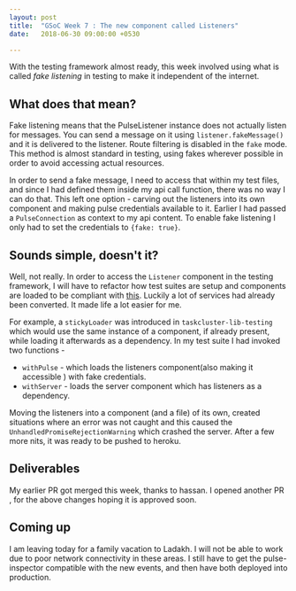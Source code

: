 ```yaml
---
layout: post
title:  "GSoC Week 7 : The new component called Listeners"
date:   2018-06-30 09:00:00 +0530

---
```


With the testing framework almost ready, this week involved using what is called *fake listening* in testing to make it independent of the internet.

## What does that mean?

Fake listening means that the PulseListener instance does not actually listen for messages. You can send a message on it using `listener.fakeMessage()` and it is delivered to the listener. Route filtering is disabled in the `fake` mode. This method is almost standard in testing, using fakes wherever possible in order to avoid accessing actual resources.

In order to send a fake message, I need to access that within my test files, and since I had defined them inside my api call function, there was no way I can do that. This left one option - carving out the listeners into its own component and making pulse credentials available to it. Earlier I had passed a `PulseConnection` as context to my api content. To enable fake listening I only had to set the credentials to `{fake: true}`.

## Sounds simple, doesn't it?

Well, not really. In order to access the `Listener` component in the testing framework, I will have to refactor how test suites are setup and components are loaded to be compliant with [this](https://gist.github.com/djmitche/010023b33f05bd57752397a21e0763e7#tests). Luckily a lot of services had already been converted. It made life a lot easier for me. 

For example, a `stickyLoader` was introduced in `taskcluster-lib-testing` which would use the same instance of a component, if already present, while loading it afterwards as a dependency. In my test suite I had invoked two functions -
* `withPulse` - which loads the listeners component(also making it accessible ) with fake credentials.
* `withServer` - loads the server component which has listeners as a dependency.

Moving the listeners into a component (and a file) of its own, created situations where an error was not caught and this caused the `UnhandledPromiseRejectionWarning` which crashed the server. After a few more nits, it was ready to be pushed to heroku.

## Deliverables

My earlier PR got merged this week, thanks to hassan. I opened another PR , for the  above changes hoping it is approved soon.  

## Coming up

I am leaving today for a family vacation to Ladakh. I will not be able to work due to poor network connectivity in these areas. I still have to get the pulse-inspector compatible with the new events, and then have both deployed into production. 